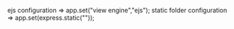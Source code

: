 ejs configuration => app.set("view engine","ejs");
static folder configuration => app.set(express.static("<path of public folder>"));